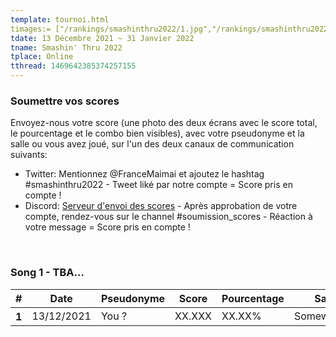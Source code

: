 ```yaml
---
template: tournoi.html
timages:= ["/rankings/smashinthru2022/1.jpg","/rankings/smashinthru2022/2.jpg","/rankings/smashinthru2022/3.jpg","/rankings/smashinthru2022/4.jpg","/rankings/smashinthru2022/5.jpg"]
tdate: 13 Décembre 2021 ~ 31 Janvier 2022
tname: Smashin' Thru 2022
tplace: Online
tthread: 1469642385374257155
---
```

<h3>Soumettre vos scores</h3>
<p>
Envoyez-nous votre score (une photo des deux écrans avec le score total, le pourcentage et le combo bien visibles), avec votre pseudonyme et la salle ou vous avez joué, sur l'un des deux canaux de communication suivants: 
</p>
<ul>
  <li>Twitter: Mentionnez @FranceMaimai et ajoutez le hashtag #smashinthru2022 - Tweet liké par notre compte = Score pris en compte !</li>
  <li>Discord: <a href="https://discord.gg/yRZuE9FNgG">Serveur d'envoi des scores</a> - Après approbation de votre compte, rendez-vous sur le channel #soumission_scores - Réaction à votre message = Score pris en compte !</li>
</ul>
<br>
<h3>Song 1 - TBA...</h3>
<table class="table">
  <thead>
    <tr>
      <th scope="col">#</th>
      <th scope="col">Date</th>
      <th scope="col">Pseudonyme</th>
      <th scope="col">Score</th>
      <th scope="col">Pourcentage</th>
      <th scope="col">Salle</th>
    </tr>
  </thead>
  <tbody>
    <tr>
      <th scope="row">1</th>
      <td>13/12/2021</td>
      <td>You ?</td>
      <td>XX.XXX</td>
      <td>XX.XX%</td>
      <td>Somewhere...</td>
    </tr>
  </tbody>
</table>
<br>
<br>
